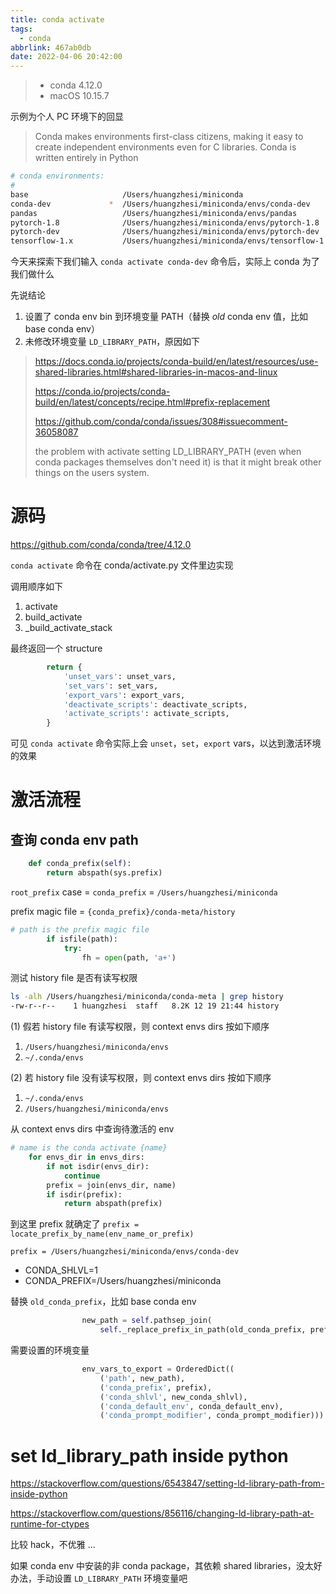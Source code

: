 ```yaml
---
title: conda activate
tags:
  - conda
abbrlink: 467ab0db
date: 2022-04-06 20:42:00
---
```


> * conda 4.12.0
> * macOS 10.15.7

示例为个人 PC 环境下的回显

> Conda makes environments first-class citizens, making it easy to create independent environments even for C libraries. Conda is written entirely in Python

```bash
# conda environments:
#
base                     /Users/huangzhesi/miniconda
conda-dev             *  /Users/huangzhesi/miniconda/envs/conda-dev
pandas                   /Users/huangzhesi/miniconda/envs/pandas
pytorch-1.8              /Users/huangzhesi/miniconda/envs/pytorch-1.8
pytorch-dev              /Users/huangzhesi/miniconda/envs/pytorch-dev
tensorflow-1.x           /Users/huangzhesi/miniconda/envs/tensorflow-1.x
```

今天来探索下我们输入 `conda activate conda-dev` 命令后，实际上 conda 为了我们做什么

先说结论

1. 设置了 conda env bin 到环境变量 PATH（替换 *old* conda env 值，比如 base conda env）
1. 未修改环境变量 `LD_LIBRARY_PATH`，原因如下

> https://docs.conda.io/projects/conda-build/en/latest/resources/use-shared-libraries.html#shared-libraries-in-macos-and-linux
>
> https://conda.io/projects/conda-build/en/latest/concepts/recipe.html#prefix-replacement
>
> https://github.com/conda/conda/issues/308#issuecomment-36058087
>
> the problem with activate setting LD_LIBRARY_PATH (even when conda packages themselves don't need it) is that it might break other things on the users system.

# 源码

https://github.com/conda/conda/tree/4.12.0

`conda activate` 命令在 conda/activate.py 文件里边实现

调用顺序如下

1. activate
1. build_activate
1. _build_activate_stack

最终返回一个 structure

```python
        return {
            'unset_vars': unset_vars,
            'set_vars': set_vars,
            'export_vars': export_vars,
            'deactivate_scripts': deactivate_scripts,
            'activate_scripts': activate_scripts,
        }
```

可见 `conda activate` 命令实际上会 `unset`，`set`，`export` vars，以达到激活环境的效果

# 激活流程

## 查询 conda env path

```python
    def conda_prefix(self):
        return abspath(sys.prefix)
```

`root_prefix` case = `conda_prefix` = `/Users/huangzhesi/miniconda`

prefix magic file = `{conda_prefix}/conda-meta/history`

```python
# path is the prefix magic file
        if isfile(path):
            try:
                fh = open(path, 'a+')
```

测试 history file 是否有读写权限

```bash
ls -alh /Users/huangzhesi/miniconda/conda-meta | grep history
-rw-r--r--    1 huangzhesi  staff   8.2K 12 19 21:44 history
```

(1) 假若 history file 有读写权限，则 context envs dirs 按如下顺序

1. `/Users/huangzhesi/miniconda/envs`
1. `~/.conda/envs`

(2) 若 history file 没有读写权限，则 context envs dirs 按如下顺序

1. `~/.conda/envs`
1. `/Users/huangzhesi/miniconda/envs`

从 context envs dirs 中查询待激活的 env

```python
# name is the conda activate {name}
    for envs_dir in envs_dirs:
        if not isdir(envs_dir):
            continue
        prefix = join(envs_dir, name)
        if isdir(prefix):
            return abspath(prefix)
```

到这里 prefix 就确定了 `prefix = locate_prefix_by_name(env_name_or_prefix)`

`prefix = /Users/huangzhesi/miniconda/envs/conda-dev`

* CONDA_SHLVL=1
* CONDA_PREFIX=/Users/huangzhesi/miniconda

替换 `old_conda_prefix`，比如 base conda env

```python
                new_path = self.pathsep_join(
                    self._replace_prefix_in_path(old_conda_prefix, prefix))
```

需要设置的环境变量

```python
                env_vars_to_export = OrderedDict((
                    ('path', new_path),
                    ('conda_prefix', prefix),
                    ('conda_shlvl', new_conda_shlvl),
                    ('conda_default_env', conda_default_env),
                    ('conda_prompt_modifier', conda_prompt_modifier)))
```

# set ld_library_path inside python

https://stackoverflow.com/questions/6543847/setting-ld-library-path-from-inside-python

https://stackoverflow.com/questions/856116/changing-ld-library-path-at-runtime-for-ctypes

比较 hack，不优雅 ...

如果 conda env 中安装的非 conda package，其依赖 shared libraries，没太好办法，手动设置 `LD_LIBRARY_PATH` 环境变量吧
